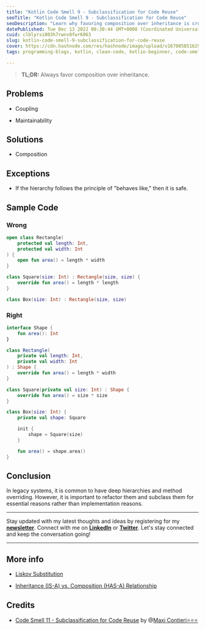```yaml
---
title: "Kotlin Code Smell 9 - Subclassification for Code Reuse"
seoTitle: "Kotlin Code Smell 9 - Subclassification for Code Reuse"
seoDescription: "Learn why favoring composition over inheritance is crucial for code reuse. Refactor legacy systems for maintainability and reduced coupling."
datePublished: Tue Dec 13 2022 08:30:44 GMT+0000 (Coordinated Universal Time)
cuid: clblyrsi003h7rwnv8fwr6063
slug: kotlin-code-smell-9-subclassification-for-code-reuse
cover: https://cdn.hashnode.com/res/hashnode/image/upload/v1670058516294/akzymQD_J.jpeg
tags: programming-blogs, kotlin, clean-code, kotlin-beginner, code-smell-1

---
```



> **TL;DR:** Always favor composition over inheritance.

## Problems

* Coupling
    
* Maintainability
    

## Solutions

* Composition
    

## Exceptions

* If the hierarchy follows the principle of "behaves like," then it is safe.
    

## Sample Code

### Wrong

```kotlin
open class Rectangle(
    protected val length: Int,
    protected val width: Int
) {
    open fun area() = length * width
}

class Square(size: Int) : Rectangle(size, size) {
    override fun area() = length * length
}

class Box(size: Int) : Rectangle(size, size)
```

### Right

```kotlin
interface Shape {
    fun area(): Int
}

class Rectangle(
    private val length: Int,
    private val width: Int
) : Shape {
    override fun area() = length * width
}

class Square(private val size: Int) : Shape {
    override fun area() = size * size
}

class Box(size: Int) {
    private val shape: Square

    init {
        shape = Square(size)
    }

    fun area() = shape.area()
}
```

## Conclusion

In legacy systems, it is common to have deep hierarchies and method overriding. However, it is important to refactor them and subclass them for essential reasons rather than implementation reasons.

---

Stay updated with my latest thoughts and ideas by registering for my [**newsletter**](https://yonatankarp.com/newsletter). Connect with me on [**LinkedIn**](https://www.linkedin.com/in/yonatankarp/) or [**Twitter**](https://twitter.com/yonatan_karp). Let's stay connected and keep the conversation going!

---

## More info

* [Liskov Substitution](https://en.wikipedia.org/wiki/Liskov_substitution_principle)
    
* [Inheritance (IS-A) vs. Composition (HAS-A) Relationship](https://www.w3resource.com/java-tutorial/inheritance-composition-relationship.php)
    

## Credits

* [Code Smell 11 - Subclassification for Code Reuse](https://maximilianocontieri.com/code-smell-11-subclassification-for-code-reuse) by @[Maxi Contieri⭐⭐⭐](@mcsee)
